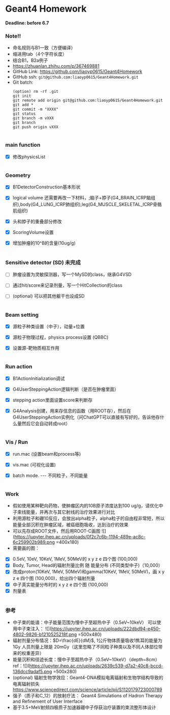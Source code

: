 # Geant4 Homework

**Deadline: before 6.7**

### Note!!
* 命名规则与B1一致（方便编译）
* 缩进用tab（4个字符长度）
* 结合B1，B2a例子
* https://zhuanlan.zhihu.com/p/367469881
* GitHub Link: https://github.com/liaoyp0615/Geant4Homework
* GitHub ssh: ```git@github.com:liaoyp0615/Geant4Homework.git```
* Git batch:
    ```
    (option) rm -rf .git
    git init
    git remote add origin git@github.com:liaoyp0615/Geant4Homework.git
    git add *
    git commit -m "XXXX"
    git status
    git branch -m vXXX
    git branch
    git push origin vXXX
    ```


#
### main function
- [x] 修改physicsList

#
### Geometry
- [x] B1DetectorConstruction基本形状
- [x] logical volume 还需要再改一下材料，;脑子+脖子(G4_BRAIN_ICRP脑组织),body(G4_LUNG_ICRP肺组织),leg(G4_MUSCLE_SKELETAL_ICRP骨骼肌组织)
- [x] 头和脖子的重叠部分修改
- [x] ScoringVolume设置
- [x] 增加肿瘤的10^B的含量(10ug/g)


#
### Sensitive detector (SD) 未完成
- [ ] 肿瘤设置为灵敏探测器，写一个MySD的class，继承G4VSD
- [ ] 通过hit/score来记录剂量，写一个HitCollection的class
- [ ] (optional) 可以把其他躯干也设成SD


#
### Beam setting
- [x] 源粒子种类设置（中子），动量+位置
- [x] 源粒子物理过程，physics process设置 (QBBC)
- [x] 设置源-靶物质相互作用


#
### Run action
- [x] B1ActionInitialization调试
- [x] G4UserSteppingAction逻辑判断（是否在肿瘤里面）
- [x] stepping action里面设置score来判断存
- [x] G4Analysis创建，用来存信息的函数（用ROOT存），然后在G4UserSteppingAction实例化（问ChatGPT可以直接有写好的，告诉他存什么量然后它会自动转成root）


#
### Vis / Run
- [x] run.mac (设置beam和process等)
- [x] vis.mac (可视化设置)
- [x] batch mode. --- 不同粒子，不同能量


# 
### Work
* 假如使用某种靶向药物，使肿瘤区内的10B原子浓度达到100 ug/g，请优化中子束线能量，并再次与其它射线的治疗效果进行对比
* 利用源粒子和硼10反应，会放出alpha粒子，alpha粒子的自由程非常短，所以能量全部沉积在肿瘤区域，被癌细胞吸收，达到治疗的效果
* 可以先存成ROOT文件，然后用ROOT-C画图
![](https://jupyter.ihep.ac.cn/uploads/0f2c7c6b-1194-489e-ac8c-6c259902b989.png =400x180)
* 需要画的图：
- [x] 0.5eV, 10eV, 10KeV, 1MeV, 50MeV的 x y z e 四个图 (100,000)
- [x] Body, Tumor, Head的辐射剂量比例 随 能量分布 (不同类型中子)（10,000）
- [x] 改成proton(10KeV, 1MeV, 50MeV)和gamma(10KeV, 1MeV, 50MeV)，画 x y z e 四个图 (100,000)，给出四个辐射剂量
- [x] 中子真实能量分布时的 x y z e 四个图 (100,000)
- [x] 剂量表

#
### 参考
* 中子束的能谱：中子能量范围为慢中子至超热中子（0.5eV~10keV）
    可以使用中子束注入：
    ![](https://jupyter.ihep.ac.cn/uploads/222dbd94-e450-4802-9826-b1210525218f.png =500x480)
* 辐射剂量分布情况：$D=\frac{dE}{dM}$, 1公斤物体质量吸收1焦耳的能量为1Gy
  人员剂量上限是 20mGy（这里忽略了不同粒子种类以及不同人体部位带来的权重差异）
* 能量沉积和径迹长度：慢中子至超热中子（0.5eV~10keV）（depth~8cm）
    ref：![](https://jupyter.ihep.ac.cn/uploads/2639c539-d7a2-40c8-bccd-136dcc9adaf5.png =500x280)
* (optional) 辐射生物学效应：Geant4-DNA模拟电离辐射和生物学结构导致的电离辐射损失[](https://)https://www.sciencedirect.com/science/article/pii/S1120179723000789
* 强子（质子和C_12）的放射疗法： Geant4 Simulations of Hadron Therapy and Refinement of User Interface
* 基于3.5+MeV射频四极质子加速器硼中子俘获治疗装置的束流整形体设计

